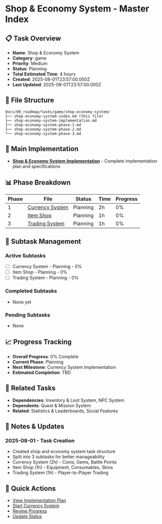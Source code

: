 # Shop & Economy System - Master Index

## 📋 Task Overview
- **Name**: Shop & Economy System
- **Category**: game
- **Priority**: Medium
- **Status**: Planning
- **Total Estimated Time**: 4 hours
- **Created**: 2025-08-01T23:57:00.000Z
- **Last Updated**: 2025-08-01T23:57:00.000Z

## 📁 File Structure
```
docs/09_roadmap/tasks/game/shop-economy-system/
├── shop-economy-system-index.md (this file)
├── shop-economy-system-implementation.md
├── shop-economy-system-phase-1.md
├── shop-economy-system-phase-2.md
└── shop-economy-system-phase-3.md
```

## 🎯 Main Implementation
- **[Shop & Economy System Implementation](./shop-economy-system-implementation.md)** - Complete implementation plan and specifications

## 📊 Phase Breakdown
| Phase | File | Status | Time | Progress |
|-------|------|--------|------|----------|
| 1 | [Currency System](./shop-economy-system-phase-1.md) | Planning | 2h | 0% |
| 2 | [Item Shop](./shop-economy-system-phase-2.md) | Planning | 1h | 0% |
| 3 | [Trading System](./shop-economy-system-phase-3.md) | Planning | 1h | 0% |

## 🔄 Subtask Management
### Active Subtasks
- [ ] Currency System - Planning - 0%
- [ ] Item Shop - Planning - 0%
- [ ] Trading System - Planning - 0%

### Completed Subtasks
- None yet

### Pending Subtasks
- None

## 📈 Progress Tracking
- **Overall Progress**: 0% Complete
- **Current Phase**: Planning
- **Next Milestone**: Currency System Implementation
- **Estimated Completion**: TBD

## 🔗 Related Tasks
- **Dependencies**: Inventory & Loot System, NPC System
- **Dependents**: Quest & Mission System
- **Related**: Statistics & Leaderboards, Social Features

## 📝 Notes & Updates
### 2025-08-01 - Task Creation
- Created shop and economy system task structure
- Split into 3 subtasks for better manageability
- Currency System (2h) - Coins, Gems, Battle Points
- Item Shop (1h) - Equipment, Consumables, Skins
- Trading System (1h) - Player-to-Player Trading

## 🚀 Quick Actions
- [View Implementation Plan](./shop-economy-system-implementation.md)
- [Start Currency System](./shop-economy-system-phase-1.md)
- [Review Progress](#progress-tracking)
- [Update Status](#notes--updates) 
